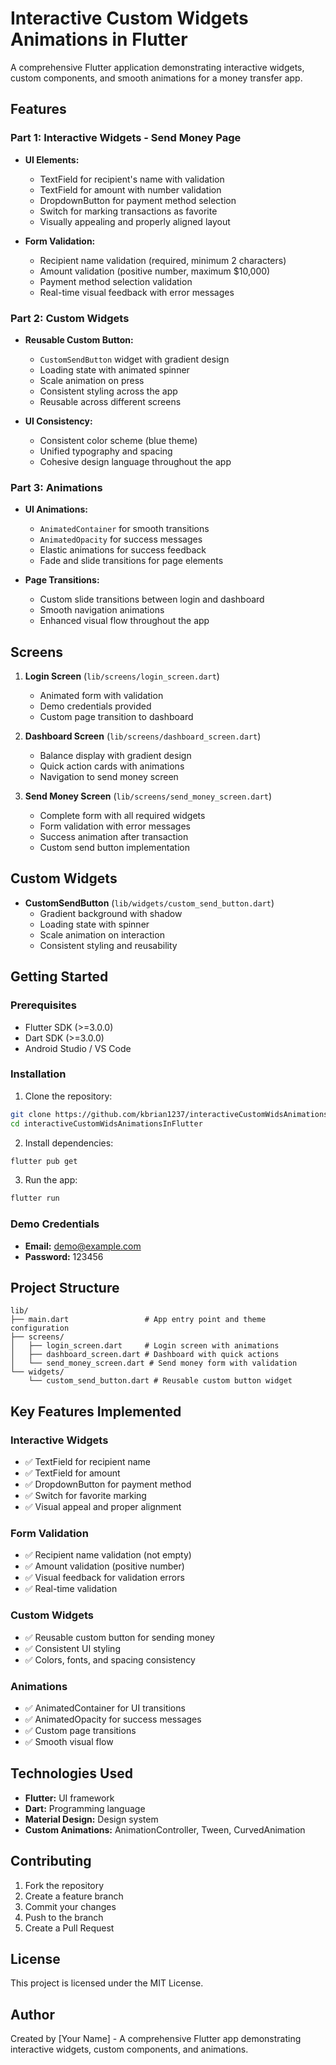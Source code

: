 # Interactive Custom Widgets Animations in Flutter

A comprehensive Flutter application demonstrating interactive widgets, custom components, and smooth animations for a money transfer app.

## Features

### Part 1: Interactive Widgets - Send Money Page
- **UI Elements:**
  - TextField for recipient's name with validation
  - TextField for amount with number validation
  - DropdownButton for payment method selection
  - Switch for marking transactions as favorite
  - Visually appealing and properly aligned layout

- **Form Validation:**
  - Recipient name validation (required, minimum 2 characters)
  - Amount validation (positive number, maximum $10,000)
  - Payment method selection validation
  - Real-time visual feedback with error messages

### Part 2: Custom Widgets
- **Reusable Custom Button:**
  - `CustomSendButton` widget with gradient design
  - Loading state with animated spinner
  - Scale animation on press
  - Consistent styling across the app
  - Reusable across different screens

- **UI Consistency:**
  - Consistent color scheme (blue theme)
  - Unified typography and spacing
  - Cohesive design language throughout the app

### Part 3: Animations
- **UI Animations:**
  - `AnimatedContainer` for smooth transitions
  - `AnimatedOpacity` for success messages
  - Elastic animations for success feedback
  - Fade and slide transitions for page elements

- **Page Transitions:**
  - Custom slide transitions between login and dashboard
  - Smooth navigation animations
  - Enhanced visual flow throughout the app

## Screens

1. **Login Screen** (`lib/screens/login_screen.dart`)
   - Animated form with validation
   - Demo credentials provided
   - Custom page transition to dashboard

2. **Dashboard Screen** (`lib/screens/dashboard_screen.dart`)
   - Balance display with gradient design
   - Quick action cards with animations
   - Navigation to send money screen

3. **Send Money Screen** (`lib/screens/send_money_screen.dart`)
   - Complete form with all required widgets
   - Form validation with error messages
   - Success animation after transaction
   - Custom send button implementation

## Custom Widgets

- **CustomSendButton** (`lib/widgets/custom_send_button.dart`)
  - Gradient background with shadow
  - Loading state with spinner
  - Scale animation on interaction
  - Consistent styling and reusability

## Getting Started

### Prerequisites
- Flutter SDK (>=3.0.0)
- Dart SDK (>=3.0.0)
- Android Studio / VS Code

### Installation

1. Clone the repository:
```bash
git clone https://github.com/kbrian1237/interactiveCustomWidsAnimationsInFlutter.git
cd interactiveCustomWidsAnimationsInFlutter
```

2. Install dependencies:
```bash
flutter pub get
```

3. Run the app:
```bash
flutter run
```

### Demo Credentials
- **Email:** demo@example.com
- **Password:** 123456

## Project Structure

```
lib/
├── main.dart                 # App entry point and theme configuration
├── screens/
│   ├── login_screen.dart     # Login screen with animations
│   ├── dashboard_screen.dart # Dashboard with quick actions
│   └── send_money_screen.dart # Send money form with validation
└── widgets/
    └── custom_send_button.dart # Reusable custom button widget
```

## Key Features Implemented

### Interactive Widgets
- ✅ TextField for recipient name
- ✅ TextField for amount
- ✅ DropdownButton for payment method
- ✅ Switch for favorite marking
- ✅ Visual appeal and proper alignment

### Form Validation
- ✅ Recipient name validation (not empty)
- ✅ Amount validation (positive number)
- ✅ Visual feedback for validation errors
- ✅ Real-time validation

### Custom Widgets
- ✅ Reusable custom button for sending money
- ✅ Consistent UI styling
- ✅ Colors, fonts, and spacing consistency

### Animations
- ✅ AnimatedContainer for UI transitions
- ✅ AnimatedOpacity for success messages
- ✅ Custom page transitions
- ✅ Smooth visual flow

## Technologies Used

- **Flutter:** UI framework
- **Dart:** Programming language
- **Material Design:** Design system
- **Custom Animations:** AnimationController, Tween, CurvedAnimation

## Contributing

1. Fork the repository
2. Create a feature branch
3. Commit your changes
4. Push to the branch
5. Create a Pull Request

## License

This project is licensed under the MIT License.

## Author

Created by [Your Name] - A comprehensive Flutter app demonstrating interactive widgets, custom components, and animations. 

